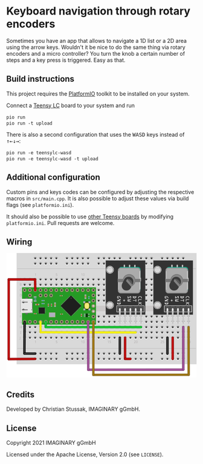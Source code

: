 # Keyboard navigation through rotary encoders

Sometimes you have an app that allows to navigate a 1D list or a 2D area using
the arrow keys. Wouldn't it be nice to do the same thing via rotary encoders and
a micro controller? You turn the knob a certain number of steps and a key press
is triggered. Easy as that.

## Build instructions

This project requires the [PlatformIO] toolkit to be installed on your system.

Connect a [Teensy LC] board to your system and run

```shell
pio run
pio run -t upload
```

There is also a second configuration that uses the <kbd>W</kbd><kbd>A</kbd><kbd>S</kbd><kbd>D</kbd> keys instead of <kbd>↑</kbd><kbd>←</kbd><kbd>↓</kbd><kbd>→</kbd>:

```shell
pio run -e teensylc-wasd
pio run -e teensylc-wasd -t upload
```

## Additional configuration

Custom pins and keys codes can be configured by adjusting the respective macros in `src/main.cpp`. It is also possible to adjust these values via build flags (see `platformio.ini`).

It should also be possible to use [other Teensy boards] by modifying `platformio.ini`. Pull requests are welcome.

## Wiring

![Wiring](doc/rotenc-navigator_bb.svg "Wiring")

## Credits

Developed by Christian Stussak, IMAGINARY gGmbH.

## License

Copyright 2021 IMAGINARY gGmbH

Licensed under the Apache License, Version 2.0 (see `LICENSE`).

[platformio]: https://platformio.org
[teensy lc]: https://www.pjrc.com/teensy/teensyLC.html
[other teensy boards]: https://www.pjrc.com/store/
